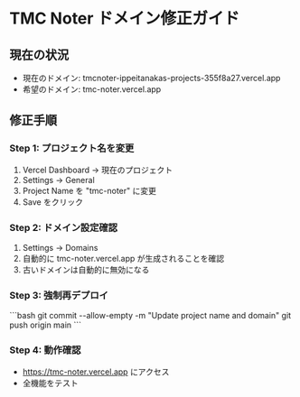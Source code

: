 # TMC Noter ドメイン修正ガイド

## 現在の状況
- 現在のドメイン: tmcnoter-ippeitanakas-projects-355f8a27.vercel.app
- 希望のドメイン: tmc-noter.vercel.app

## 修正手順

### Step 1: プロジェクト名を変更
1. Vercel Dashboard → 現在のプロジェクト
2. Settings → General
3. Project Name を "tmc-noter" に変更
4. Save をクリック

### Step 2: ドメイン設定確認
1. Settings → Domains
2. 自動的に tmc-noter.vercel.app が生成されることを確認
3. 古いドメインは自動的に無効になる

### Step 3: 強制再デプロイ
\`\`\`bash
git commit --allow-empty -m "Update project name and domain"
git push origin main
\`\`\`

### Step 4: 動作確認
- https://tmc-noter.vercel.app にアクセス
- 全機能をテスト
